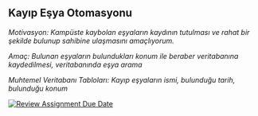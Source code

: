 Kayıp Eşya Otomasyonu  
------------------------

*Motivasyon: Kampüste kaybolan eşyaların kaydının tutulması ve rahat bir şekilde bulunup sahibine ulaşmasını amaçlıyorum.*


*Amaç: Bulunan eşyaların bulundukları konum ile beraber veritabanına kaydedilmesi, veritabanında eşya arama*


*Muhtemel Veritabanı Tabloları: Kayıp eşyaların ismi, bulunduğu tarih, bulunduğu konum*



[![Review Assignment Due Date](https://classroom.github.com/assets/deadline-readme-button-24ddc0f5d75046c5622901739e7c5dd533143b0c8e959d652212380cedb1ea36.svg)](https://classroom.github.com/a/uelKf0-p)
